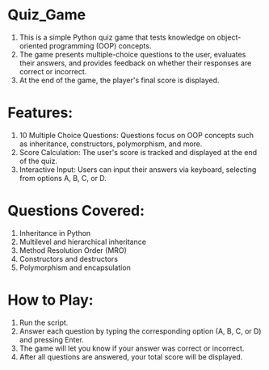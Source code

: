 # Quiz_Game
1. This is a simple Python quiz game that tests knowledge on object-oriented programming (OOP) concepts.
2. The game presents multiple-choice questions to the user, evaluates their answers, and provides feedback on whether their responses are correct or incorrect.
3. At the end of the game, the player's final score is displayed.

# Features:
1. 10 Multiple Choice Questions: Questions focus on OOP concepts such as inheritance, constructors, polymorphism, and more.
2. Score Calculation: The user's score is tracked and displayed at the end of the quiz.
3. Interactive Input: Users can input their answers via keyboard, selecting from options A, B, C, or D.

# Questions Covered:
1. Inheritance in Python
2. Multilevel and hierarchical inheritance
3. Method Resolution Order (MRO)
4. Constructors and destructors
5. Polymorphism and encapsulation

# How to Play:
1. Run the script.
2. Answer each question by typing the corresponding option (A, B, C, or D) and pressing Enter.
3. The game will let you know if your answer was correct or incorrect.
4. After all questions are answered, your total score will be displayed.
